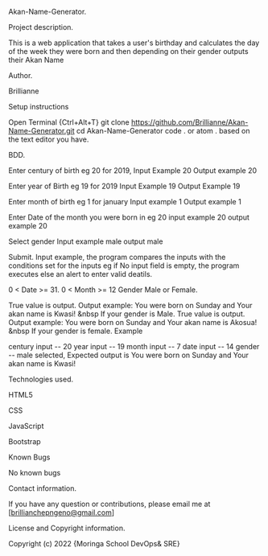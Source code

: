 Akan-Name-Generator.

Project description.

This is a web application that takes a user's birthday and calculates the day of the week they were born and then depending on their gender outputs their Akan Name



Author.

Brillianne



Setup instructions 

Open Terminal {Ctrl+Alt+T}
git clone https://github.com/Brillianne/Akan-Name-Generator.git
cd Akan-Name-Generator
code . or atom . based on the text editor you have.



BDD.

Enter century of birth eg 20 for 2019, Input Example 20 Output example 20

Enter year of Birth eg 19 for 2019 Input Example 19 Output Example 19

Enter month of birth eg 1 for january Input example 1 Output example 1

Enter Date of the month you were born in eg 20 input example 20 output example 20

Select gender Input example male output male

Submit. Input example, the program compares the inputs with the conditions set for the inputs eg if No input field is empty, the program executes else an alert to enter valid deatils.

0 < Date >= 31.
0 < Month >= 12
Gender Male or Female.

True value is output. Output example: You were born on Sunday and Your akan name is Kwasi! &nbsp If your gender is Male.
True value is output. Output example: You were born on Sunday and Your akan name is Akosua! &nbsp If your gender is female.
Example

century input -- 20
year input -- 19
month input -- 7
date input -- 14
gender -- male selected, Expected output is You were born on Sunday and Your akan name is Kwasi!


Technologies used.

HTML5

CSS

JavaScript

Bootstrap



Known Bugs

No known bugs



Contact information.

If you have any question or contributions, please email me at [brillianchepngeno@gmail.com]



License and Copyright information.

Copyright (c) 2022 {Moringa School DevOps& SRE}
